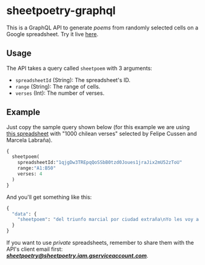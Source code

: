 # sheetpoetry-graphql

This is a GraphQL API to generate _poems_ from randomly selected cells on a Google spreadsheet. Try it live [here](https://sheetpoetry.now.sh).

## Usage

The API takes a query called `sheetpoem` with 3 arguments:

- `spreadsheetId` (String): The spreadsheet's ID.
- `range` (String): The range of cells.
- `verses` (Int): The number of verses.

## Example

Just copy the sample query shown below (for this example we are using [this spreadsheet](https://docs.google.com/spreadsheets/d/1qjgDw3TREpqQoSSbB0tzd0Joues1jraJix2mU52zToU) with "1000 chilean verses" selected by Felipe Cussen and Marcela Labraña).

```graphql
{
  sheetpoem(
    spreadsheetId:"1qjgDw3TREpqQoSSbB0tzd0Joues1jraJix2mU52zToU"
    range:"A1:B50"
    verses: 4
  )
}
```

And you'll get something like this:

```graphql
{
  "data": {
    "sheetpoem": "del triunfo marcial por ciudad extraña\nYo les voy a contar lo que nadie ha visto no acepto a ningún inepto\nChile limita al centro de la injusticia A recorrer me dediqué este día\nSe chileniza y se idiotiza tictaquea en la oficina del jefe-estación"
  }
}
```

If you want to use *private* spreadsheets, remember to share them with the API's client email first: ***sheetpoetry@sheetpoetry.iam.gserviceaccount.com***.
